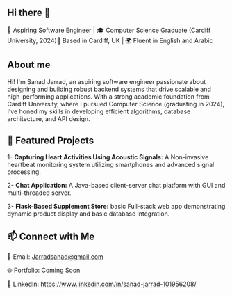 ## Hi there 👋
🚀 Aspiring Software Engineer | 🎓 Computer Science Graduate (Cardiff University, 2024)📍 Based in Cardiff, UK | 🌍 Fluent in English and Arabic

## About me 
Hi! I'm Sanad Jarrad, an aspiring software engineer passionate about designing and building robust backend systems that drive scalable and high-performing applications. With a strong academic foundation from Cardiff University, where I pursued Computer Science (graduating in 2024), I’ve honed my skills in developing efficient algorithms, database architecture, and API design. 

## 🌟 Featured Projects

1- **Capturing Heart Activities Using Acoustic Signals:** A Non-invasive heartbeat monitoring system utilizing smartphones and advanced signal processing.

2- **Chat Application:** A Java-based client-server chat platform with GUI and multi-threaded server.

3- **Flask-Based Supplement Store:** basic Full-stack web app demonstrating dynamic product display and basic database integration.

## 📫 Connect with Me

📧 Email: Jarradsanad@gmail.com 

🌐 Portfolio: Coming Soon

💼 LinkedIn: https://www.linkedin.com/in/sanad-jarrad-101956208/

<!--
**Sanadjarrad/Sanadjarrad** is a ✨ _special_ ✨ repository because its `README.md` (this file) appears on your GitHub profile.

Here are some ideas to get you started:

- 🔭 I’m currently working on ...
- 🌱 I’m currently learning ...
- 👯 I’m looking to collaborate on ...
- 🤔 I’m looking for help with ...
- 💬 Ask me about ...
- 📫 How to reach me: ...
- 😄 Pronouns: ...
- ⚡ Fun fact: ...
-->
